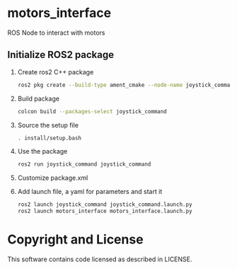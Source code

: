 # motors_interface
ROS Node to interact with motors

## Initialize ROS2 package

1. Create ros2 C++ package

    ```bash
    ros2 pkg create --build-type ament_cmake --node-name joystick_command joystick_command
    ```

2. Build package

    ```bash
    colcon build --packages-select joystick_command
    ```

3. Source the setup file

    ```bash
    . install/setup.bash
    ```

4. Use the package

    ```bash
    ros2 run joystick_command joystick_command
    ```

5. Customize package.xml

6. Add launch file, a yaml for parameters and start it

    ```bash
    ros2 launch joystick_command joystick_command.launch.py
    ros2 launch motors_interface motors_interface.launch.py
    ```

# Copyright and License

This software contains code licensed as described in LICENSE.